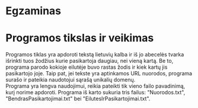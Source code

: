 # Egzaminas
# Programos tikslas ir veikimas
Programos tiklas yra apdoroti tekstą lietuvių kalba ir iš jo abecelės tvarka išrinkti tuos žodžius kurie pasikartoja daugiau, nei vieną kartą. Be to, programa parodo kokioje eilutėje buvo rastas žodis ir kiek kartų jis pasikartojo joje. Taip pat, jei tekste yra aptinkamos URL nuorodos, programa surašo ir pateikia naudotojui sąrašą unikalių domenų. <br>
Programa yra lengva naudojimui, reikia pateikti tik vieno failo pavadinimą, kurį norime apdoroti. Programa iš karto sukuria tris failus: "Nuorodos.txt", "BendrasPasikartojimai.txt" bei "EilutesIrPasikartojimai.txt".

